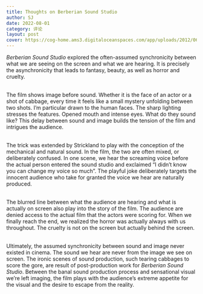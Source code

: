 ```yaml
---
title: Thoughts on Berberian Sound Studio
author: SJ
date: 2022-08-01
category: 评论
layout: post
cover: https://cog-home.ams3.digitaloceanspaces.com/app/uploads/2012/06/The-Berberian-Sound-4-e1340198540712-940x460.jpg
---
```


*Berberian Sound Studio* explored the often-assumed synchronicity between what we are seeing on the screen and what we are hearing. It is precisely the asynchronicity that leads to fantasy, beauty, as well as horror and cruelty. <br><br>


The film shows image before sound. Whether it is the face of an actor or a shot of cabbage, every time it feels like a small mystery unfolding between two shots. I’m particular drawn to the human faces. The sharp lighting stresses the features. Opened mouth and intense eyes. What do they sound like? This delay between sound and image builds the tension of the film and intrigues the audience. <br><br>

The trick was extended by Strickland to play with the conception of the mechanical and natural sound. In the film, the two are often mixed, or deliberately confused. In one scene, we hear the screaming voice  before the actual person entered the sound studio and exclaimed “I didn’t know you can change my voice so much”. The playful joke deliberately targets the innocent audience who take for granted the voice we hear are naturally produced. <br><br>


The blurred line between what the audience are hearing and what is actually on screen also play into the story of the film. The audience are denied access to the actual film that the actors were scoring for. When we finally reach the end, we realized the horror was actually always with us throughout. The cruelty is not on the screen but actually behind the screen.<br><br>

Ultimately, the assumed synchronicity between sound and image never existed in cinema. The sound we hear are never from the image we see on screen. The ironic scenes of sound production, such tearing cabbages to score the gore, are result of post-production work for *Berberian Sound Studio*. Between the banal sound production process and sensational visual we’re left imaging, the film plays with the audience’s extreme appetite for the visual and the desire to escape from the reality. 
